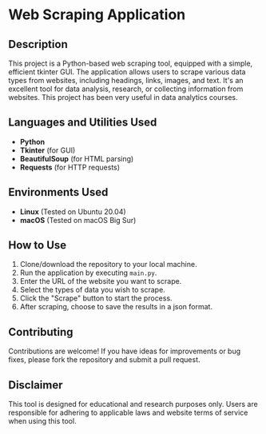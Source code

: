 # Web Scraping Application

## Description
This project is a Python-based web scraping tool, equipped with a simple, efficient tkinter GUI. The application allows users to scrape various data types from websites, including headings, links, images, and text. It's an excellent tool for data analysis, research, or collecting information from websites. This project has been very useful in data analytics courses.

## Languages and Utilities Used
- **Python**
- **Tkinter** (for GUI)
- **BeautifulSoup** (for HTML parsing)
- **Requests** (for HTTP requests)

## Environments Used
- **Linux** (Tested on Ubuntu 20.04)
- **macOS** (Tested on macOS Big Sur)

## How to Use
1. Clone/download the repository to your local machine.
2. Run the application by executing `main.py`.
3. Enter the URL of the website you want to scrape.
4. Select the types of data you wish to scrape.
5. Click the "Scrape" button to start the process.
6. After scraping, choose to save the results in a json format.

## Contributing
Contributions are welcome! If you have ideas for improvements or bug fixes, please fork the repository and submit a pull request.

## Disclaimer
This tool is designed for educational and research purposes only. Users are responsible for adhering to applicable laws and website terms of service when using this tool.

